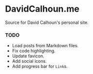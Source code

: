 # DavidCalhoun.me

Source for David Calhoun's personal site.

### TODO
- Load posts from Markdown files.
- Fix code highlighting.
- Update favicon.
- Add social icons.
- Add progress bar for `Link`s.
